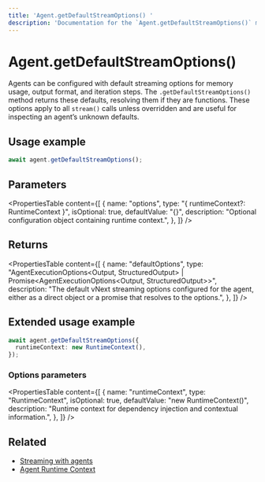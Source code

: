 ```yaml
---
title: 'Agent.getDefaultStreamOptions() '
description: 'Documentation for the `Agent.getDefaultStreamOptions()` method in Mastra agents, which retrieves the default options used for stream calls.'
---
```


# Agent.getDefaultStreamOptions()

Agents can be configured with default streaming options for memory usage, output format, and iteration steps. The `.getDefaultStreamOptions()` method returns these defaults, resolving them if they are functions. These options apply to all `stream()` calls unless overridden and are useful for inspecting an agent’s unknown defaults.

## Usage example

```typescript copy
await agent.getDefaultStreamOptions();
```

## Parameters

<PropertiesTable
content={[
{
name: "options",
type: "{ runtimeContext?: RuntimeContext }",
isOptional: true,
defaultValue: "{}",
description: "Optional configuration object containing runtime context.",
},
]}
/>

## Returns

<PropertiesTable
content={[
{
name: "defaultOptions",
type: "AgentExecutionOptions<Output, StructuredOutput> | Promise<AgentExecutionOptions<Output, StructuredOutput>>",
description: "The default vNext streaming options configured for the agent, either as a direct object or a promise that resolves to the options.",
},
]}
/>

## Extended usage example

```typescript copy
await agent.getDefaultStreamOptions({
  runtimeContext: new RuntimeContext(),
});
```

### Options parameters

<PropertiesTable
content={[
{
name: "runtimeContext",
type: "RuntimeContext",
isOptional: true,
defaultValue: "new RuntimeContext()",
description: "Runtime context for dependency injection and contextual information.",
},
]}
/>

## Related

- [Streaming with agents](/docs/streaming/overview#streaming-with-agents)
- [Agent Runtime Context](/docs/server-db/runtime-context)
